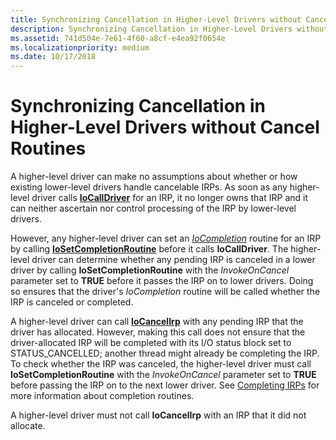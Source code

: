 ```yaml
---
title: Synchronizing Cancellation in Higher-Level Drivers without Cancel Routines
description: Synchronizing Cancellation in Higher-Level Drivers without Cancel Routines
ms.assetid: 741d504e-7e61-4f60-a8cf-e4ea92f0654e
ms.localizationpriority: medium
ms.date: 10/17/2018
---
```


# Synchronizing Cancellation in Higher-Level Drivers without Cancel Routines





A higher-level driver can make no assumptions about whether or how existing lower-level drivers handle cancelable IRPs. As soon as any higher-level driver calls [**IoCallDriver**](/windows-hardware/drivers/ddi/wdm/nf-wdm-iocalldriver) for an IRP, it no longer owns that IRP and it can neither ascertain nor control processing of the IRP by lower-level drivers.

However, any higher-level driver can set an [*IoCompletion*](/windows-hardware/drivers/ddi/wdm/nc-wdm-io_completion_routine) routine for an IRP by calling [**IoSetCompletionRoutine**](/windows-hardware/drivers/ddi/wdm/nf-wdm-iosetcompletionroutine) before it calls **IoCallDriver**. The higher-level driver can determine whether any pending IRP is canceled in a lower driver by calling **IoSetCompletionRoutine** with the *InvokeOnCancel* parameter set to **TRUE** before it passes the IRP on to lower drivers. Doing so ensures that the driver's *IoCompletion* routine will be called whether the IRP is canceled or completed.

A higher-level driver can call [**IoCancelIrp**](/windows-hardware/drivers/ddi/wdm/nf-wdm-iocancelirp) with any pending IRP that the driver has allocated. However, making this call does not ensure that the driver-allocated IRP will be completed with its I/O status block set to STATUS\_CANCELLED; another thread might already be completing the IRP. To check whether the IRP was canceled, the higher-level driver must call **IoSetCompletionRoutine** with the *InvokeOnCancel* parameter set to **TRUE** before passing the IRP on to the next lower driver. See [Completing IRPs](completing-irps.md) for more information about completion routines.

A higher-level driver must not call **IoCancelIrp** with an IRP that it did not allocate.

 

